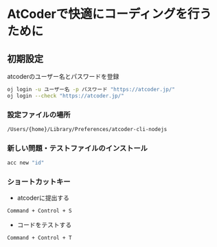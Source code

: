 # AtCoderで快適にコーディングを行うために

## 初期設定

atcoderのユーザー名とパスワードを登録

```bash
oj login -u ユーザー名 -p パスワード "https://atcoder.jp/"
oj login --check "https://atcoder.jp/"
```

### 設定ファイルの場所

```bash
/Users/{home}/Library/Preferences/atcoder-cli-nodejs
```

### 新しい問題・テストファイルのインストール

```bash
acc new "id"
```

### ショートカットキー

+ atcoderに提出する

```bash
Command + Control + S
```

+ コードをテストする

```bash
Command + Control + T  
```
